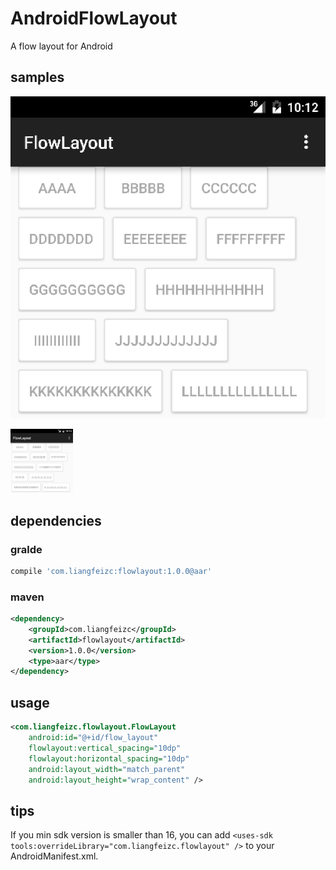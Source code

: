 # AndroidFlowLayout
A flow layout for Android

samples
----

![](screenshot.png?raw=true "sample screenshot")

<img src="screenshot.png?raw=true" style="width:100px" />


dependencies
----

### gralde

```groovy
compile 'com.liangfeizc:flowlayout:1.0.0@aar'
```

### maven

```xml
<dependency>
    <groupId>com.liangfeizc</groupId>
    <artifactId>flowlayout</artifactId>
    <version>1.0.0</version>
    <type>aar</type>
</dependency>
```

usage
----

```xml
<com.liangfeizc.flowlayout.FlowLayout
    android:id="@+id/flow_layout"
    flowlayout:vertical_spacing="10dp"
    flowlayout:horizontal_spacing="10dp"
    android:layout_width="match_parent"
    android:layout_height="wrap_content" />
```

tips
---

If you min sdk version is smaller than 16, you can add `<uses-sdk tools:overrideLibrary="com.liangfeizc.flowlayout" />` to your AndroidManifest.xml.
